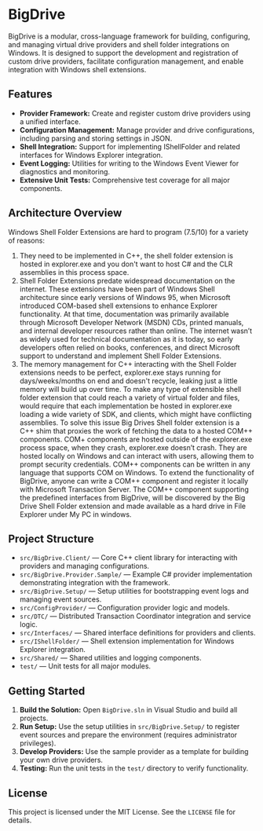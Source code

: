 # BigDrive

BigDrive is a modular, cross-language framework for building, configuring, and managing virtual drive providers and shell folder integrations on Windows. It is designed to support the development and registration of custom drive providers, facilitate configuration management, and enable integration with Windows shell extensions.

## Features
- **Provider Framework:** Create and register custom drive providers using a unified interface.
- **Configuration Management:** Manage provider and drive configurations, including parsing and storing settings in JSON.
- **Shell Integration:** Support for implementing IShellFolder and related interfaces for Windows Explorer integration.
- **Event Logging:** Utilities for writing to the Windows Event Viewer for diagnostics and monitoring.
- **Extensive Unit Tests:** Comprehensive test coverage for all major components.

## Architecture Overview
Windows Shell Folder Extensions are hard to program (7.5/10) for a variety of reasons:
1. They need to be implemented in C++, the shell folder extension is hosted in explorer.exe and you don't want to host C# and the CLR assemblies in this process space.
2. Shell Folder Extensions predate widespread documentation on the internet. These extensions have been part of Windows Shell architecture since early versions of Windows 95, when Microsoft introduced COM-based shell extensions to enhance Explorer functionality.
At that time, documentation was primarily available through Microsoft Developer Network (MSDN) CDs, printed manuals, and internal developer resources rather than online. The internet wasn’t as widely used for technical documentation as it is today, so early developers often relied on books, conferences, and direct Microsoft support to understand and implement Shell Folder Extensions.
3. The memory management for C++ interacting with the Shell Folder extensions needs to be perfect, explorer.exe stays running for days/weeks/months on end and doesn't recycle, leaking just a little memory will build up over time.
To make any type of extensible shell folder extension that could reach a variety of virtual folder and files, would require that each implementation be hosted in explorer.exe loading a wide variety of SDK, and clients, which might have conflicting assemblies.  To solve this issue Big Drives Shell folder extension is a C++ shim that proxies the work of fetching the data to a hosted COM++ components.
COM+ components are hosted outside of the explorer.exe process space, when they crash, explorer.exe doesn’t crash.  They are hosted locally on Windows and can interact with users, allowing them to prompt security credentials.  COM++ components can be written in any language that supports COM on Windows.
To extend the functionality of BigDrive, anyone can write a COM++ component and register it locally with Microsoft Transaction Server.  The COM++ component supporting the predefined interfaces from BigDrive, will be discovered by the Big Drive Shell Folder extension and made available as a hard drive in File Explorer under My PC in windows.


## Project Structure
- `src/BigDrive.Client/` — Core C++ client library for interacting with providers and managing configurations.
- `src/BigDrive.Provider.Sample/` — Example C# provider implementation demonstrating integration with the framework.
- `src/BigDrive.Setup/` — Setup utilities for bootstrapping event logs and managing event sources.
- `src/ConfigProvider/` — Configuration provider logic and models.
- `src/DTC/` — Distributed Transaction Coordinator integration and service logic.
- `src/Interfaces/` — Shared interface definitions for providers and clients.
- `src/IShellFolder/` — Shell extension implementation for Windows Explorer integration.
- `src/Shared/` — Shared utilities and logging components.
- `test/` — Unit tests for all major modules.

## Getting Started
1. **Build the Solution:** Open `BigDrive.sln` in Visual Studio and build all projects.
2. **Run Setup:** Use the setup utilities in `src/BigDrive.Setup/` to register event sources and prepare the environment (requires administrator privileges).
3. **Develop Providers:** Use the sample provider as a template for building your own drive providers.
4. **Testing:** Run the unit tests in the `test/` directory to verify functionality.

## License
This project is licensed under the MIT License. See the `LICENSE` file for details.
